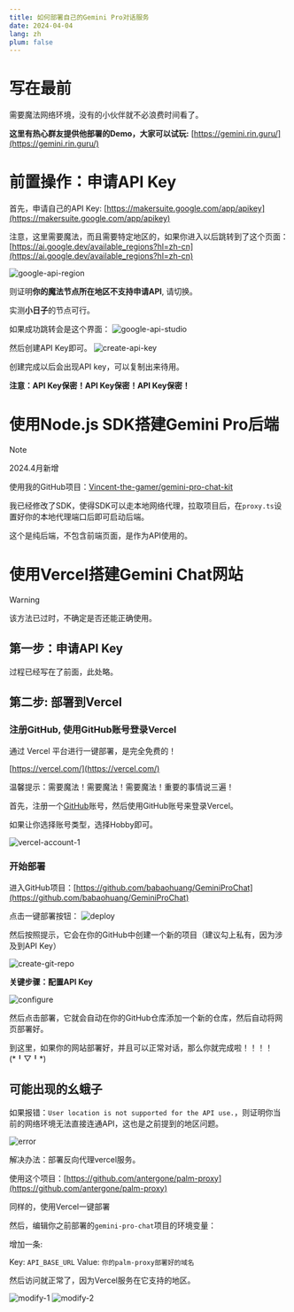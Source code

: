 ```yaml
---
title: 如何部署自己的Gemini Pro对话服务
date: 2024-04-04
lang: zh
plum: false
---
```


# 写在最前

需要魔法网络环境，没有的小伙伴就不必浪费时间看了。

**这里有热心群友提供他部署的Demo，大家可以试玩:** [https://gemini.rin.guru/](https://gemini.rin.guru/)

# 前置操作：申请API Key

首先，申请自己的API Key: [https://makersuite.google.com/app/apikey](https://makersuite.google.com/app/apikey)

注意，这里需要魔法，而且需要特定地区的，如果你进入以后跳转到了这个页面：[https://ai.google.dev/available_regions?hl=zh-cn](https://ai.google.dev/available_regions?hl=zh-cn)

![google-api-region](/images/gemini-guide/google-ai-region.png)

则证明**你的魔法节点所在地区不支持申请API**, 请切换。

实测**小日子**的节点可行。

如果成功跳转会是这个界面：
![google-api-studio](/images/gemini-guide/google-ai-studio.png)

然后创建API Key即可。
![create-api-key](/images/gemini-guide/create-api-key.png)

创建完成以后会出现API key，可以复制出来待用。

**注意：API Key保密！API Key保密！API Key保密！**

# 使用Node.js SDK搭建Gemini Pro后端

> [!NOTE]
> 2024.4月新增

使用我的GitHub项目：[Vincent-the-gamer/gemini-pro-chat-kit](https://github.com/Vincent-the-gamer/gemini-pro-chat-kit)

我已经修改了SDK，使得SDK可以走本地网络代理，拉取项目后，在`proxy.ts`设置好你的本地代理端口后即可启动后端。

这个是纯后端，不包含前端页面，是作为API使用的。

# 使用Vercel搭建Gemini Chat网站

> [!WARNING]
> 该方法已过时，不确定是否还能正确使用。

## 第一步：申请API Key

过程已经写在了前面，此处略。

## 第二步: 部署到Vercel

### 注册GitHub, 使用GitHub账号登录Vercel

通过 Vercel 平台进行一键部署，是完全免费的！

[https://vercel.com/](https://vercel.com/)

温馨提示：需要魔法！需要魔法！需要魔法！重要的事情说三遍！

首先，注册一个[GitHub](https://github.com/)账号，然后使用GitHub账号来登录Vercel。

如果让你选择账号类型，选择Hobby即可。

![vercel-account-1](/images/gemini-guide/create-vercel-account-1.png)

### 开始部署

进入GitHub项目：[https://github.com/babaohuang/GeminiProChat](https://github.com/babaohuang/GeminiProChat)

点击一键部署按钮：
![deploy](/images/gemini-guide/deploy.png)

然后按照提示，它会在你的GitHub中创建一个新的项目（建议勾上私有，因为涉及到API Key）

![create-git-repo](/images/gemini-guide/create-git-repo.png)

**关键步骤：配置API Key**

![configure](/images/gemini-guide/configure.png)

然后点击部署，它就会自动在你的GitHub仓库添加一个新的仓库，然后自动将网页部署好。

到这里，如果你的网站部署好，并且可以正常对话，那么你就完成啦！！！！(\*╹▽╹\*)

## 可能出现的幺蛾子

如果报错：`User location is not supported for the API use.`，则证明你当前的网络环境无法直接连通API，这也是之前提到的地区问题。

![error](/images/gemini-guide/gemini-error.png)

解决办法：部署反向代理vercel服务。

使用这个项目：[https://github.com/antergone/palm-proxy](https://github.com/antergone/palm-proxy)

同样的，使用Vercel一键部署

然后，编辑你之前部署的`gemini-pro-chat`项目的环境变量：

增加一条:

Key: `API_BASE_URL`
Value: `你的palm-proxy部署好的域名`

然后访问就正常了，因为Vercel服务在它支持的地区。

![modify-1](/images/gemini-guide/modify-env-1.png)
![modify-2](/images/gemini-guide/modify-env-2.png)
